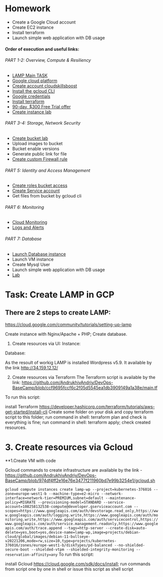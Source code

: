 # Homework

- Create a Google Cloud account
- Create EC2 instance
- Install terraform
- Launch simple web application with DB usage 

#### Order of execution and useful links:
###### PART 1-2: Overview, Compute & Resiliency
- [LAMP Main TASK](https://cloud.google.com/community/tutorials/setting-up-lamp)
- [Google cloud platform](https://cloud.google.com/docs/get-started)  
- [Create account cloudskillsboost](https://www.cloudskillsboost.google/) 
- [Install the gcloud CLI](https://cloud.google.com/sdk/docs/install)
- [Google credentials](https://cloud.google.com/docs/authentication/application-default-credentials)
- [Install terraform](https://developer.hashicorp.com/terraform/tutorials/aws-get-started/install-cli)
- [90-day, $300 Free Trial offer](https://cloud.google.com/free/docs/free-cloud-features#free-trial)
- [Create instance lab](https://www.cloudskillsboost.google/focuses/3563?parent=catalog)
###### PART 3-4: Storage, Network Security
- [Create bucket lab](https://www.cloudskillsboost.google/focuses/3483?catalog_rank=%7B%22rank%22%3A1%2C%22num_filters%22%3A0%2C%22has_search%22%3Atrue%7D&parent=catalog&search_id=20665614)
- Upload images to bucket
- Bucket enable versions
- Generate public link for file
- [Create custom Firewall rule](https://cloud.google.com/vpc/docs/using-firewalls)
###### PART 5: Identity and Access Management
- [Create roles bucket access](https://cloud.google.com/iam/docs/creating-custom-roles) 
- [Create Service account](https://cloud.google.com/iam/docs/creating-managing-service-accounts)
- Get files from bucket by gcloud cli
###### PART 6: Monitoring
- [Cloud Monitoring](https://www.cloudskillsboost.google/focuses/10599?catalog_rank=%7B%22rank%22%3A1%2C%22num_filters%22%3A0%2C%22has_search%22%3Atrue%7D&parent=catalog&search_id=20666030)
- [Logs and Alerts](https://www.cloudskillsboost.google/focuses/619?parent=catalog)
###### PART 7: Database
- [Launch Database instance](https://cloud.google.com/sql/docs/mysql/create-instance) 
- Launch VM instance 
- Create Mysql User
- Launch simple web application with DB usage 
- [Lab](https://www.cloudskillsboost.google/focuses/2802?parent=catalog)

# Task: Create LAMP in GCP

## There are 2 steps to create LAMP:

https://cloud.google.com/community/tutorials/setting-up-lamp

Create instance with Nginx/Apache + PHP;
Create database.
1. Create resources via UI:
Instance:



Database:



As the resoult of workig LAMP is installed Wordpress v5.9. It available by the link http://34.159.12.12/



2. Create resources via Terraform
The Terraform script is available by the link: https://github.com/AndrukhivAndriy/DevOps-BaseCamp/blob/ccf9695fccf6c2f05d5545ea1db3909149a1a38e/main.tf

To run this script:

install Terraform https://developer.hashicorp.com/terraform/tutorials/aws-get-started/install-cli
Create some folder on your disk and copy terraform script to this folder;
run command in shell: terraform plan and check is everything is fine;
run command in shell: terraform apply;
check created resources.
# 3. Create resources via Gcloud

**1.Create VM with code

Gcloud commands to create infrastructure are available by the link - https://github.com/AndrukhivAndriy/DevOps-BaseCamp/blob/974df4ff2e16e76e3477f211960bd7e99b3254e1/gcloud.sh

`gcloud compute instances create lamp-wp --project=kubernetes-376016 --zone=europe-west1-b --machine-type=e2-micro --network-interface=network-tier=PREMIUM,subnet=default --maintenance-policy=MIGRATE --provisioning-model=STANDARD --service-account=108258132538-compute@developer.gserviceaccount.com --scopes=https://www.googleapis.com/auth/devstorage.read_only,https://www.googleapis.com/auth/logging.write,https://www.googleapis.com/auth/monitoring.write,https://www.googleapis.com/auth/servicecontrol,https://www.googleapis.com/auth/service.management.readonly,https://www.googleapis.com/auth/trace.append --tags=http-server --create-disk=auto-delete=yes,boot=yes,device-name=lamp-wp,image=projects/debian-cloud/global/images/debian-11-bullseye-v20221206,mode=rw,size=10,type=projects/kubernetes-376016/zones/europe-west1-b/diskTypes/pd-balanced --no-shielded-secure-boot --shielded-vtpm --shielded-integrity-monitoring --reservation-affinity=any`
To run this script:

install Gcloud https://cloud.google.com/sdk/docs/install;
run commands from script one by one in shell or issue this script as shell script
